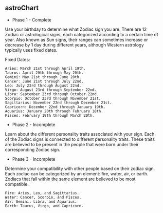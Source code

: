 ## astroChart

- Phase 1 - Complete

Use your birthday to determine what Zodiac sign you are. There are 
12 Zodiac or astrological signs, each categorized according to a 
certain time of year. Also known as Sun signs, their ranges can 
sometimes increase or decrease by 1 day during different years, 
although Western astrology typically uses fixed dates.

Fixed Dates:

    Aries: March 21st through April 19th.
    Taurus: April 20th through May 20th.
    Gemini: May 21st through June 20th.
    Cancer: June 21st through July 22nd.
    Leo: July 23rd through August 22nd.
    Virgo: August 23rd through September 22nd.
    Libra: September 23rd through October 22nd.
    Scorpio: October 23rd through November 21st.
    Sagittarius: November 22nd through December 21st.
    Capricorn: December 22nd through January 19th.
    Aquarius: January 20th through February 18th.
    Pisces: February 19th through March 20th.

- Phase 2 - Incomplete

Learn about the different personality traits associated with your 
sign. Each of the Zodiac signs is connected to different 
personality traits. These traits are believed to be present in the 
people that were born under their corresponding Zodiac sign.

- Phase 3 - Incomplete

Determine your compatibility with other people based on their 
zodiac sign. Each zodiac can be categorized by an 
element: fire, water, air, or earth. Zodiacs that fall within 
the same element are believed to be most compatible.

    Fire: Aries, Leo, and Sagittarius.
    Water: Cancer, Scorpio, and Pisces.
    Air: Gemini, Libra, and Aquarius.
    Earth: Taurus, Virgo, and Capricorn.